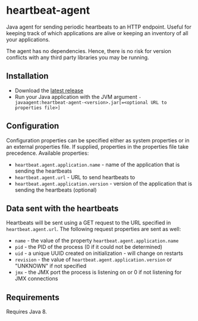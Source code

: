 # heartbeat-agent

Java agent for sending periodic heartbeats to an HTTP endpoint. Useful for keeping track of which applications are alive or keeping an inventory of all your applications.

The agent has no dependencies. Hence, there is no risk for version conflicts with any third party libraries you may be running.

## Installation

* Download the [latest release](https://github.com/AvanzaBank/heartbeat-agent/releases/latest)
* Run your Java application with the JVM argument `-javaagent:heartbeat-agent-<version>.jar[=<optional URL to properties file>]`

## Configuration

Configuration properties can be specified either as system properties or in an external properties file. If supplied, properties in the properties file take precedence. Available properties:

* `heartbeat.agent.application.name` - name of the application that is sending the heartbeats
* `heartbeat.agent.url` - URL to send heartbeats to
* `heartbeat.agent.application.version` - version of the application that is sending the heartbeats (optional)

## Data sent with the heartbeats

Heartbeats will be sent using a GET request to the URL specified in `heartbeat.agent.url`. The following request properties are sent as well:

* `name` - the value of the property `heartbeat.agent.application.name`
* `pid` - the PID of the process (0 if it could not be determined)
* `uid` - a unique UUID created on initialization - will change on restarts
* `revision` - the value of `heartbeat.agent.application.version` or "UNKNOWN" if not specified
* `jmx` - the JMX port the process is listening on or 0 if not listening for JMX connections

## Requirements

Requires Java 8.